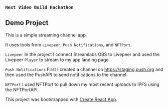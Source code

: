 ### `Next Video Build Hackathon` 

## Demo Project

This is a simple streaming channel app.

It uses tools from `Livepeer`, `Push Notifications`, and `NFTPort`.

`Livepeer`
In the project I connect Streamlabs OBS to Livepeer and used the Livepeer `Player` to stream to my app landing page.

`Push Notifications`
First I created a channel on https://staging.push.org and then used the PushAPI to send notifications to the channel.

`NFTPort`
I used NFTPort to pull down my most recent uploads to IPFS using the NFTPortAPI.





This project was bootstrapped with [Create React App](https://github.com/facebook/create-react-app).


